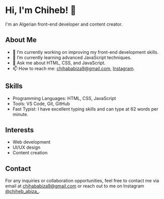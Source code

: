   <h1>Hi, I'm Chiheb! 👋</h1>

<p>I'm an Algerian front-end developer and content creator.</p>

   <h2>About Me</h2>
    <ul>
        <li>🔭 I’m currently working on improving my front-end development skills.</li>
        <li>🌱 I’m currently learning advanced JavaScript techniques.</li>
        <li>💬 Ask me about HTML, CSS, and JavaScript.</li>
        <li>📫 How to reach me: <a href="mailto:chihababiza9@gmail.com">chihababiza9@gmail.com</a>, <a href="https://www.instagram.com/chiheb_abiza_/">Instagram</a>.</li>
    </ul>

   <h2>Skills</h2>
    <ul>
        <li>Programming Languages: HTML, CSS, JavaScript</li>
        <li>Tools: VS Code, Git, GitHub</li>
        <li>Fast Typist: I have excellent typing skills and can type at 62 words per minute.</li>
    </ul>

   <h2>Interests</h2>
    <ul>
        <li>Web development</li>
        <li>UI/UX design</li>
        <li>Content creation</li>
    </ul>
<h2 id="contact">Contact</h2>
<p>For any inquiries or collaboration opportunities, feel free to contact me via email at <a href="mailto:chihababiza9@gmail.com" target="_blank">chihababiza9@gmail.com</a> or reach out to me on Instagram <a href="https://www.instagram.com/chiheb_abiza_/" target="_blank">@chiheb_abiza_</a>.</p>


